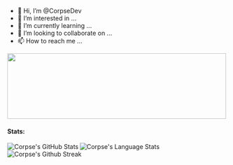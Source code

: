 - 👋 Hi, I’m @CorpseDev
- 👀 I’m interested in ...
- 🌱 I’m currently learning ...
- 💞️ I’m looking to collaborate on ...
- 📫 How to reach me ...
<img src="https://raw.githubusercontent.com/kaname-png/kaname-png/master/assets/github-contributions.svg" width="500" height="150" />

#### Stats:
<img align="left" alt="Corpse's GitHub Stats" src="https://github-readme-stats.vercel.app/api?username=CorpseDev&show_icons=true&hide_border=true&theme=tokyonight&include_all_commits=true&count_private=true" />
<img align="left" alt="Corpse's Language Stats" src="https://github-readme-stats.vercel.app/api/top-langs/?username=CorpseDev&hide_border=true&theme=tokyonight" />
<img align="left" alt="Corpse's Github Streak" src="https://github-readme-streak-stats.herokuapp.com/?user=CorpseDev&theme=tokyonight&hide_border=true&stroke=1a1b27" /> 


<!---
CorpseDev/CorpseDev is a ✨ special ✨ repository because its `README.md` (this file) appears on your GitHub profile.
You can click the Preview link to take a look at your changes.
--->
